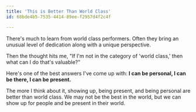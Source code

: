 ```yaml
---
title: 'This is Better Than World Class'
id: 68bde4b5-7535-4414-89ee-f2957d4f2c4f

---
```

There's much to learn from world class performers. Often they bring an unusual level of dedication along with a unique perspective.

Then the thought hits me, "If I'm not in the category of 'world class,' then what can I do that's valuable?"

Here's one of the best answers I've come up with: **I can be personal, I can be there, I can be present.**

The more I think about it, showing up, being present, and being personal are better than world class. We may not be the best in the world, but we can show up for people and be present in their world.